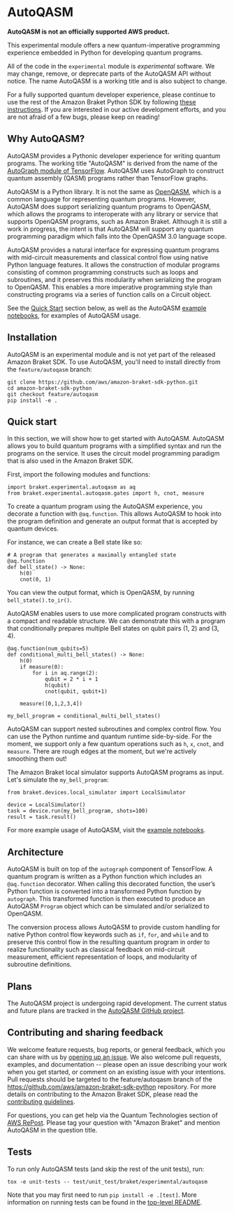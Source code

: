 # AutoQASM

**AutoQASM is not an officially supported AWS product.**

This experimental module offers a new quantum-imperative programming experience embedded in Python
for developing quantum programs.

All of the code in the `experimental` module is _experimental_ software. We may change, remove, or
deprecate parts of the AutoQASM API without notice. The name AutoQASM is a working title and is
also subject to change.

For a fully supported quantum developer experience,
please continue to use the rest of the Amazon Braket Python SDK by following
[these instructions](https://github.com/aws/amazon-braket-sdk-python#installing-the-amazon-braket-python-sdk).
If you are interested in our active development efforts, and you are not
afraid of a few bugs, please keep on reading!

## Why AutoQASM?

AutoQASM provides a Pythonic developer experience for writing quantum programs. The working title "AutoQASM" is derived from the name of the [AutoGraph module of TensorFlow](https://www.tensorflow.org/api_docs/python/tf/autograph). AutoQASM uses AutoGraph to construct quantum assembly (QASM) programs rather than TensorFlow graphs.

AutoQASM is a Python library. It is not the same as [OpenQASM](https://openqasm.com), which is a common language for representing quantum programs. However, AutoQASM does support serializing quantum programs to OpenQASM, which allows the programs to interoperate with any library or service that supports OpenQASM programs, such as Amazon Braket. Although it is still a work in progress, the intent is that AutoQASM will support any quantum programming paradigm which falls into the OpenQASM 3.0 language scope. 

AutoQASM provides a natural interface for expressing quantum programs with mid-circuit measurements and classical control flow using native Python language features. It allows the construction of modular programs consisting of common programming constructs such as loops and subroutines, and it preserves this modularity when serializing the program to OpenQASM. This enables a more imperative programming style than constructing programs via a series of function calls on a Circuit object.

See the [Quick Start](#quick-start) section below, as well as the AutoQASM [example notebooks](../../../../examples/autoqasm), for examples of AutoQASM usage.


## Installation

AutoQASM is an experimental module and is not yet part of the released Amazon Braket SDK.
To use AutoQASM, you'll need to install directly from the `feature/autoqasm` branch:
```
git clone https://github.com/aws/amazon-braket-sdk-python.git
cd amazon-braket-sdk-python
git checkout feature/autoqasm
pip install -e .
```

## Quick start

In this section, we will show how to get started with AutoQASM. AutoQASM allows you to build
quantum programs with a simplified syntax and run the programs on the service. It uses the circuit
model programming paradigm that is also used in the Amazon Braket SDK.

First, import the following modules and functions:
```
import braket.experimental.autoqasm as aq
from braket.experimental.autoqasm.gates import h, cnot, measure
```

To create a quantum program using the AutoQASM experience, you decorate a function with `@aq.function`.
This allows AutoQASM to hook into the program definition and generate an output format that is accepted
by quantum devices.

For instance, we can create a Bell state like so:
```
# A program that generates a maximally entangled state
@aq.function
def bell_state() -> None:
    h(0)
    cnot(0, 1)
```

You can view the output format, which is OpenQASM, by running `bell_state().to_ir()`.

AutoQASM enables users to use more complicated program constructs with a compact and readable
structure. We can demonstrate this with a program that conditionally prepares multiple Bell states
on qubit pairs (1, 2) and (3, 4).
```
@aq.function(num_qubits=5)
def conditional_multi_bell_states() -> None:
    h(0)
    if measure(0):
        for i in aq.range(2):
            qubit = 2 * i + 1
            h(qubit)
            cnot(qubit, qubit+1)

    measure([0,1,2,3,4])

my_bell_program = conditional_multi_bell_states()
```

AutoQASM can support nested subroutines and complex control flow. You can use the Python runtime
and quantum runtime side-by-side. For the moment, we support only a few quantum operations such as
`h`, `x`, `cnot`, and `measure`. There are rough edges at the moment, but we're actively smoothing
them out!

The Amazon Braket local simulator supports AutoQASM programs as input.
Let's simulate the `my_bell_program`:

```
from braket.devices.local_simulator import LocalSimulator

device = LocalSimulator()
task = device.run(my_bell_program, shots=100)
result = task.result()
```

For more example usage of AutoQASM, visit the [example notebooks](../../../../examples/autoqasm).

## Architecture

AutoQASM is built on top of the `autograph` component of TensorFlow. A quantum program is
written as a Python function which includes an `@aq.function` decorator. When calling this
decorated function, the user’s Python function is converted into a transformed Python function
by `autograph`. This transformed function is then executed to produce an AutoQASM `Program`
object which can be simulated and/or serialized to OpenQASM.

The conversion process allows AutoQASM to provide custom handling for native Python control
flow keywords such as `if`, `for`, and `while` and to preserve this control flow in the resulting
quantum program in order to realize functionality such as classical feedback on mid-circuit
measurement, efficient representation of loops, and modularity of subroutine definitions.

## Plans

The AutoQASM project is undergoing rapid development.
The current status and future plans are tracked in
the [AutoQASM GitHub project](https://github.com/orgs/amazon-braket/projects/2/).

## Contributing and sharing feedback

We welcome feature requests, bug reports, or
general feedback, which you can share with us by
[opening up an issue](https://github.com/aws/amazon-braket-sdk-python/issues/new/choose). We also
welcome pull requests, examples, and documentation -- please open an issue describing your work
when you get started, or comment on an existing issue with your intentions. Pull requests should be
targeted to the feature/autoqasm branch of the https://github.com/aws/amazon-braket-sdk-python
repository. For more details on contributing to the Amazon Braket SDK, please read the
[contributing guidelines](../../../../CONTRIBUTING.md).

For questions, you can get help via the Quantum Technologies section of
[AWS RePost](https://repost.aws/topics/TAxin6L9GYR5a3NElq8AHIqQ/quantum-technologies).
Please tag your question with "Amazon Braket" and mention AutoQASM in the question title.

## Tests

To run only AutoQASM tests (and skip the rest of the unit tests), run:
```
tox -e unit-tests -- test/unit_test/braket/experimental/autoqasm
```

Note that you may first need to run `pip install -e .[test]`. More information on running tests
can be found in the [top-level README](../../../../README.md).
